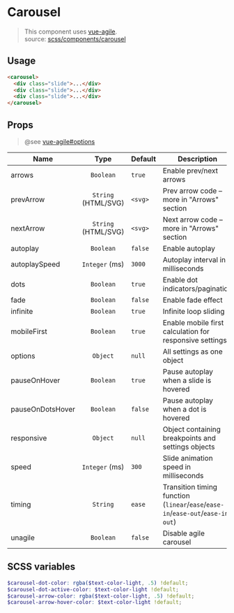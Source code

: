 # Carousel

> This component uses [vue-agile](https://github.com/lukaszflorczak/vue-agile#readme).  
> source: [scss/components/carousel](../../src/scss/components/_carousel.scss)

## Usage

``` html
<carousel>
  <div class="slide">...</div>
  <div class="slide">...</div>
  <div class="slide">...</div>
</carousel>
```

## Props

> @see [vue-agile#options](https://github.com/lukaszflorczak/vue-agile#options)

| Name | Type | Default | Description |
| ---- |:----:| ------- | ----------- |
| arrows | `Boolean` | `true` | Enable prev/next arrows |
| prevArrow | `String` (HTML/SVG) | `<svg>` | Prev arrow code – more in "Arrows" section |
| nextArrow | `String` (HTML/SVG) | `<svg>` | Next arrow code – more in "Arrows" section |
| autoplay | `Boolean` | `false` | Enable autoplay |
| autoplaySpeed | `Integer` (ms) | `3000` | Autoplay interval in milliseconds |
| dots | `Boolean` | `true` | Enable dot indicators/pagination |
| fade | `Boolean` | `false` | Enable fade effect |
| infinite | `Boolean` | `true` | Infinite loop sliding |
| mobileFirst | `Boolean` | `true` | Enable mobile first calculation for responsive settings |
| options | `Object` | `null` | All settings as one object |
| pauseOnHover | `Boolean` | `true` | Pause autoplay when a slide is hovered |
| pauseOnDotsHover | `Boolean` | `false` | Pause autoplay when a dot is hovered |
| responsive | `Object` | `null` | Object containing breakpoints and settings objects |
| speed | `Integer` (ms) | `300` | Slide animation speed in milliseconds |
| timing | `String` | `ease` | Transition timing function <br> (`linear`/`ease`/`ease-in`/`ease-out`/`ease-in-out`) |
| unagile | `Boolean` | `false` | Disable agile carousel |

## SCSS variables

``` scss
$carousel-dot-color: rgba($text-color-light, .5) !default;
$carousel-dot-active-color: $text-color-light !default;
$carousel-arrow-color: rgba($text-color-light, .5) !default;
$carousel-arrow-hover-color: $text-color-light !default;
```
